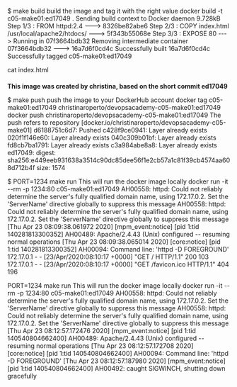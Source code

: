 $ make build
build the image and tag it with the right value
docker build -t c05-make01:ed17049 .
Sending build context to Docker daemon  9.728kB
Step 1/3 : FROM httpd:2.4
 ---> 8326be82abe6
Step 2/3 : COPY index.html /usr/local/apache2/htdocs/
 ---> 5f343b55068e
Step 3/3 : EXPOSE 80
 ---> Running in 07f3664bdb32
Removing intermediate container 07f3664bdb32
 ---> 16a7d6f0cd4c
Successfully built 16a7d6f0cd4c
Successfully tagged c05-make01:ed17049

cat index.html
<h1 style='font-size:14px'>This image was created by christina, based on the short commit ed17049</h1>



$ make push
push the image to your DockerHub account
docker tag c05-make01:ed17049 christinaroperto/devopsacademy-c05-make01:ed17049
docker push christinaroperto/devopsacademy-c05-make01:ed17049
The push refers to repository [docker.io/christinaroperto/devopsacademy-c05-make01]
d6188751c6d7: Pushed
c428f9ce0941: Layer already exists
020f1f146e60: Layer already exists
040c309b01bf: Layer already exists
fd8cb7ba1791: Layer already exists
c3a984abe8a8: Layer already exists
ed17049: digest: sha256:e449eeb931638a3514c90dc85dee56f1e2cb57a1c81f39cb4574aa608d712b4f size: 1574


$ PORT=1234 make run
This will run the docker image locally
docker run -it --rm -p 1234:80 c05-make01:ed17049
AH00558: httpd: Could not reliably determine the server's fully qualified domain name, using 172.17.0.2. Set the 'ServerName' directive globally to suppress this message
AH00558: httpd: Could not reliably determine the server's fully qualified domain name, using 172.17.0.2. Set the 'ServerName' directive globally to suppress this message
[Thu Apr 23 08:09:38.061972 2020] [mpm_event:notice] [pid 1:tid 140281813300352] AH00489: Apache/2.4.43 (Unix) configured -- resuming normal operations
[Thu Apr 23 08:09:38.065014 2020] [core:notice] [pid 1:tid 140281813300352] AH00094: Command line: 'httpd -D FOREGROUND'
172.17.0.1 - - [23/Apr/2020:08:10:17 +0000] "GET / HTTP/1.1" 200 103
172.17.0.1 - - [23/Apr/2020:08:10:17 +0000] "GET /favicon.ico HTTP/1.1" 404 196


PORT=1234 make run
This will run the docker image locally
docker run -it --rm -p 1234:80 c05-make01:ed17049
AH00558: httpd: Could not reliably determine the server's fully qualified domain name, using 172.17.0.2. Set the 'ServerName' directive globally to suppress this message
AH00558: httpd: Could not reliably determine the server's fully qualified domain name, using 172.17.0.2. Set the 'ServerName' directive globally to suppress this message
[Thu Apr 23 08:12:57.172476 2020] [mpm_event:notice] [pid 1:tid 140540804662400] AH00489: Apache/2.4.43 (Unix) configured -- resuming normal operations
[Thu Apr 23 08:12:57.172708 2020] [core:notice] [pid 1:tid 140540804662400] AH00094: Command line: 'httpd -D FOREGROUND'
[Thu Apr 23 08:12:57.187980 2020] [mpm_event:notice] [pid 1:tid 140540804662400] AH00492: caught SIGWINCH, shutting down gracefully